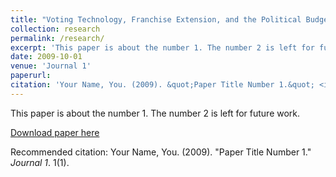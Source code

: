 ```yaml
---
title: "Voting Technology, Franchise Extension, and the Political Budget Cycle: Evidence from Brazilian Legislatures"
collection: research
permalink: /research/
excerpt: 'This paper is about the number 1. The number 2 is left for future work.'
date: 2009-10-01
venue: 'Journal 1'
paperurl:
citation: 'Your Name, You. (2009). &quot;Paper Title Number 1.&quot; <i>Journal 1</i>. 1(1).'
---
```

This paper is about the number 1. The number 2 is left for future work.

[Download paper here](http://academicpages.github.io/files/paper1.pdf)

Recommended citation: Your Name, You. (2009). "Paper Title Number 1." <i>Journal 1</i>. 1(1).
